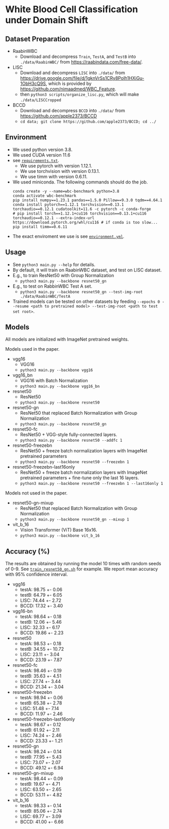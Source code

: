 # White Blood Cell Classification under Domain Shift

## Dataset Preparation
- RaabinWBC
	- Download and decompress `Train`, `TestA`, and `TestB` into `./data/RaabinWBC/` from https://raabindata.com/free-data/.
- LISC
	- Download and decompress `LISC` into `./data/` from https://drive.google.com/file/d/1gknVrSs1CRy8PoIh1HXiGu-1ObH3cQ9S, which is provided by https://github.com/nimaadmed/WBC_Feature. 
	- then `python3 scripts/organize_lisc.py`, which will make `./data/LISCCropped`
- BCCD
	- Download and decompress `BCCD` into `./data/`  from https://github.com/apple2373/BCCD 
	- `cd data; git clone https://github.com/apple2373/BCCD; cd ../`

## Environment
- We used python version 3.8.
- We used CUDA version 11.6
- see [`requirements.txt`](./requirements.txt).
    - We use pytorch with version 1.12.1. 
    - We use torchvision with version 0.13.1.
    - We use timm with version 0.6.11. 
- We used miniconda. The following commands should do the job.
	```
	conda create -y --name=wbc-benchmark python=3.8
	conda activate wbc-benchmark
	pip install numpy==1.23.1 pandas==1.5.0 Pillow==9.3.0 tqdm==4.64.1
	conda install pytorch==1.12.1 torchvision==0.13.1 torchaudio==0.12.1 cudatoolkit=11.6 -c pytorch -c conda-forge
	# pip install torch==1.12.1+cu116 torchvision==0.13.1+cu116 torchaudio==0.12.1 --extra-index-url https://download.pytorch.org/whl/cu116 # if conda is too slow...
	pip install timm==0.6.11
	```
- The exact enviroment we use is see [`environment.yml`](./environment.yml).
    

## Usage
- See `python3 main.py --help` for details.
- By default, it will train on RaabinWBC dataset, and test on LISC dataset.
- E.g., to train ResNet50 with Group Normalization
    - `python3 main.py --backbone resnet50_gn`
- E.g., to test on RabbinWBC Test A set.
    - `python3 main.py --backbone resnet50_gn --test-img-root ./data/RaabinWBC/TestA`
- Trained models can be tested on other datasets by feeding `--epochs 0 --resume <path to pretrained model> --test-img-root <path to test set root>`.

## Models
All models are initialized with ImageNet pretrained weights.

Models used in the paper.
- vgg16
	- VGG16
	- `python3 main.py --backbone vgg16` 
- vgg16_bn
	- VGG16 with Batch Normalization
	- `python3 main.py --backbone vgg16_bn` 
- resnet50
	- ResNet50
	- `python3 main.py --backbone resnet50` 
- resnet50-gn
	- ResNet50 that replaced Batch Normalization with Group Normalization
	- `python3 main.py --backbone resnet50_gn` 
- resnet50-fc
	- ResNet50 + VGG-style fully-connected layers.
	- `python3 main.py --backbone resnet50 --addfc 1` 
- resnet50-freezebn
	- ResNet50 + freeze batch normalization layers with ImageNet pretrained parameters
	- `python3 main.py --backbone resnet50 --freezebn 1` 
- resnet50-freezebn-last16only
	- ResNet50 + freeze batch normalization layers with ImageNet pretrained parameters + fine-tune only the last 16 layers.
	- `python3 main.py --backbone resnet50 --freezebn 1 --last16only 1` 

Models not used in the paper.
- resnet50-gn-mixup
	- ResNet50 that replaced Batch Normalization with Group Normalization
	- `python3 main.py --backbone resnet50_gn --mixup 1` 
- vit_b_16
	- Vision Transformer (ViT) Base 16x16.
	- `python3 main.py --backbone vit_b_16` 

## Accuracy (%)
The results are obtained by running the model 10 times with random seeds of 0-9. See [`train_resnet50_gn.sh`](scripts/train_resnet50_gn.sh) for example. We report mean accuracy with 95% confidence interval.
- vgg16
	- testA: 98.75 +- 0.06
	- testB: 64.79 +- 6.05
	- LISC: 74.44 +- 2.72
	- BCCD: 17.32 +- 3.40
- vgg16-bn
	- testA: 98.64 +- 0.18
	- testB: 12.06 +- 5.46
	- LISC: 32.33 +- 6.17
	- BCCD: 19.86 +- 2.23
- resnet50
	- testA: 98.53 +- 0.18
	- testB: 34.55 +- 10.72
	- LISC: 23.11 +- 3.04
	- BCCD: 23.19 +- 7.87
- resnet50-fc
	- testA: 98.46 +- 0.19
	- testB: 35.63 +- 4.51
	- LISC: 27.74 +- 3.44
	- BCCD: 21.34 +- 3.04
- resnet50-freezebn
	- testA: 98.94 +- 0.06
	- testB: 65.38 +- 2.78
	- LISC: 51.48 +- 7.14
	- BCCD: 11.97 +- 2.46
- resnet50-freezebn-last16only
	- testA: 98.67 +- 0.12
	- testB: 61.92 +- 2.11
	- LISC: 74.24 +- 2.46
	- BCCD: 23.33 +- 1.21
- resnet50-gn
	- testA: 98.24 +- 0.14
	- testB: 77.95 +- 5.43
	- LISC: 73.07 +- 2.07
	- BCCD: 49.12 +- 6.94
- resnet50-gn-mixup
	- testA: 98.44 +- 0.09
	- testB: 19.67 +- 4.71
	- LISC: 63.50 +- 2.65
	- BCCD: 53.11 +- 4.82
- vit_b_16
	- testA: 98.33 +- 0.14
	- testB: 85.06 +- 2.74
	- LISC: 69.77 +- 3.09
	- BCCD: 41.00 +- 6.66
